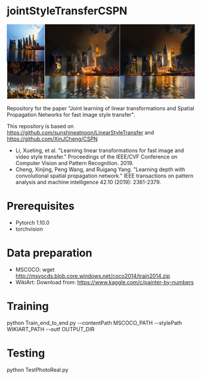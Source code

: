 # jointStyleTransferCSPN
![image](https://github.com/taeerw/jointStyleTransferCSPN/blob/main/images/Slide1.PNG)

Repository for the paper "Joint learning of linear transformations and Spatial Propagation Networks for fast image style transfer".

This repository is based on https://github.com/sunshineatnoon/LinearStyleTransfer and https://github.com/XinJCheng/CSPN
- Li, Xueting, et al. "Learning linear transformations for fast image and video style transfer." Proceedings of the IEEE/CVF Conference on Computer Vision and Pattern Recognition. 2019.‏
- Cheng, Xinjing, Peng Wang, and Ruigang Yang. "Learning depth with convolutional spatial propagation network." IEEE transactions on pattern analysis and machine intelligence 42.10 (2019): 2361-2379.‏

# Prerequisites
- Pytorch 1.10.0
- torchvision


# Data preparation
- MSCOCO:
  wget http://msvocds.blob.core.windows.net/coco2014/train2014.zip
- WikiArt:
  Download from: https://www.kaggle.com/c/painter-by-numbers
  
  
 # Training
 python Train_end_to_end.py --contentPath MSCOCO_PATH --stylePath WIKIART_PATH --outf OUTPUT_DIR
 
 # Testing
 python TestPhotoReal.py
  
